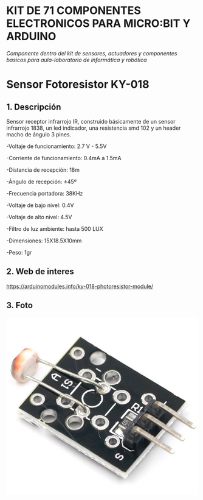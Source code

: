 # **KIT DE 71 COMPONENTES ELECTRONICOS PARA MICRO:BIT Y ARDUINO**
*Componente dentro del kit de sensores, actuadores y componentes basicos para aula-laboratorio de informática y robótica*
# **Sensor Fotoresistor KY-018**
## **1. Descripción**
Sensor receptor infrarrojo IR, construido básicamente de un sensor infrarrojo 1838, un led indicador, una resistencia smd 102 y un header
macho de ángulo 3 pines.

-Voltaje de funcionamiento: 2.7 V - 5.5V

-Corriente de funcionamiento: 0.4mA a 1.5mA

-Distancia de recepción: 18m

-Ángulo de recepción: ±45º

-Frecuencia portadora: 38KHz

-Voltaje de bajo nivel: 0.4V

-Voltaje de alto nivel: 4.5V

-Filtro de luz ambiente: hasta 500 LUX

-Dimensiones: 15X18.5X10mm

-Peso: 1gr
## **2. Web de interes**
https://arduinomodules.info/ky-018-photoresistor-module/
## **3. Foto**
![](01_fotos/23-0-ky-018.png)
